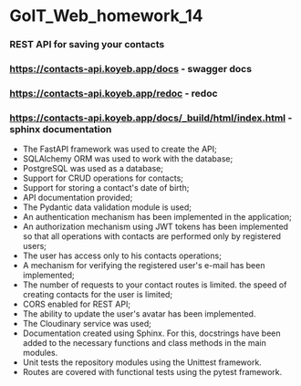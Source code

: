 # GoIT_Web_homework_14
### REST API for saving your contacts

### https://contacts-api.koyeb.app/docs - swagger docs
### https://contacts-api.koyeb.app/redoc - redoc
### https://contacts-api.koyeb.app/docs/_build/html/index.html - sphinx documentation

- The FastAPI framework was used to create the API;
- SQLAlchemy ORM was used to work with the database;
- PostgreSQL was used as a database;
- Support for CRUD operations for contacts;
- Support for storing a contact's date of birth;
- API documentation provided;
- The Pydantic data validation module is used;
- An authentication mechanism has been implemented in the application;
- An authorization mechanism using JWT tokens has been implemented so that all operations with contacts are performed only by registered users;
- The user has access only to his contacts operations;
- A mechanism for verifying the registered user's e-mail has been implemented;
- The number of requests to your contact routes is limited. the speed of creating contacts for the user is limited;
- CORS enabled for REST API;
- The ability to update the user's avatar has been implemented.
- The Cloudinary service was used;
- Documentation created using Sphinx. For this, docstrings have been added to the necessary functions and class methods in the main modules.
- Unit tests the repository modules using the Unittest framework.
- Routes are covered with functional tests using the pytest framework.
